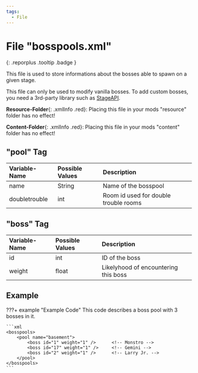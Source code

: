 ```yaml
---
tags:
  - File
---
```

# File "bosspools.xml"
[ ](#){: .reporplus .tooltip .badge }

This file is used to store informations about the bosses able to spawn on a given stage.

This file can only be used to modify vanilla bosses. To add custom bosses, you need a 3rd-party library such as [StageAPI](https://github.com/Meowlala/BOIStageAPI15).

**Resource-Folder**{: .xmlInfo .red}:  Placing this file in your mods "resource" folder has no effect!

**Content-Folder**{: .xmlInfo .red}: Placing this file in your mods "content" folder has no effect!

## "pool" Tag

| Variable-Name | Possible Values | Description |
|:--|:--|:--|
|name|String|Name of the bosspool|
|doubletrouble|int|Room id used for double trouble rooms|

## "boss" Tag

| Variable-Name | Possible Values | Description |
|:--|:--|:--|
|id|int|ID of the boss|
|weight|float|Likelyhood of encountering this boss|

## Example

???+ example "Example Code"
    This code describes a boss pool with 3 bosses in it.

    ```xml
    <bosspools>
        <pool name="basement">
            <boss id="1" weight="1" />		<!-- Monstro -->
            <boss id="17" weight="1" />		<!-- Gemini -->
            <boss id="2" weight="1" />		<!-- Larry Jr. -->
        </pool>
    </bosspools>
    ```
